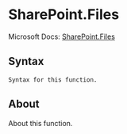 ---
---

# SharePoint.Files

Microsoft Docs: [SharePoint.Files](https://docs.microsoft.com/en-us/powerquery-m/sharepoint-files)

## Syntax

```powerquery-m
Syntax for this function.
```

## About

About this function.

